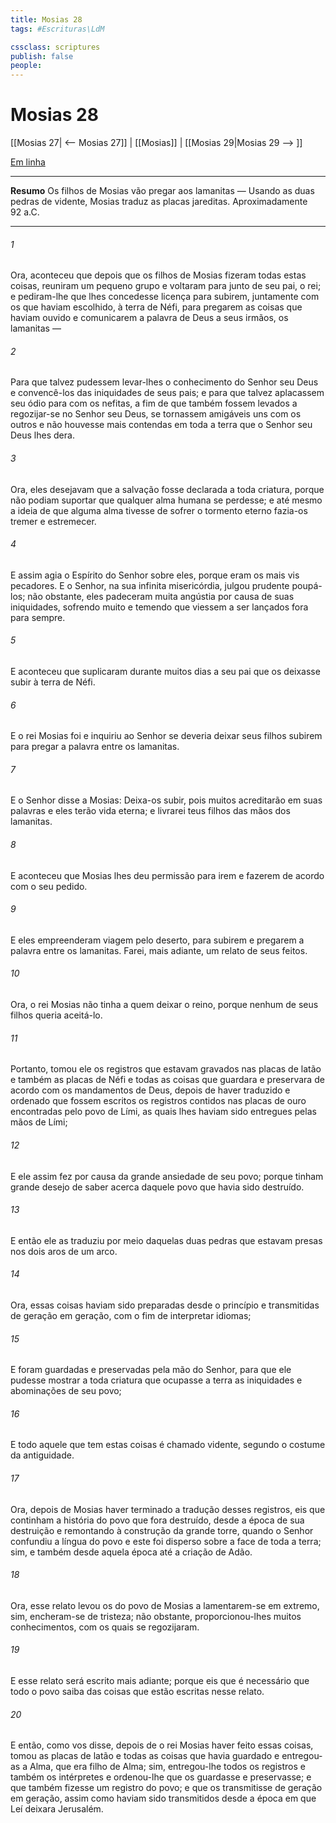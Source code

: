 ```yaml
---
title: Mosias 28
tags: #Escrituras\LdM

cssclass: scriptures
publish: false
people:
---
```


# Mosias 28
[[Mosias 27| <-- Mosias 27]] | [[Mosias]] | [[Mosias 29|Mosias 29 --> ]]

[Em linha](https://churchofjesuschrist.org/study/scriptures/bofm/mosiah/28?lang=por)

---
__Resumo__
Os filhos de Mosias vão pregar aos lamanitas — Usando as duas pedras de vidente, Mosias traduz as placas jareditas. Aproximadamente 92 a.C.

---
###### 1 
Ora, aconteceu que depois que os filhos de Mosias fizeram todas estas coisas, reuniram um pequeno grupo e voltaram para junto de seu pai, o rei; e pediram-lhe que lhes concedesse licença para subirem, juntamente com os que haviam escolhido, à terra de Néfi, para pregarem as coisas que haviam ouvido e comunicarem a palavra de Deus a seus irmãos, os lamanitas —

###### 2 
Para que talvez pudessem levar-lhes o conhecimento do Senhor seu Deus e convencê-los das iniquidades de seus pais; e para que talvez aplacassem seu ódio para com os nefitas, a fim de que também fossem levados a regozijar-se no Senhor seu Deus, se tornassem amigáveis uns com os outros e não houvesse mais contendas em toda a terra que o Senhor seu Deus lhes dera.

###### 3 
Ora, eles desejavam que a salvação fosse declarada a toda criatura, porque não podiam suportar que qualquer alma humana se perdesse; e até mesmo a ideia de que alguma alma tivesse de sofrer o tormento eterno fazia-os tremer e estremecer.

###### 4 
E assim agia o Espírito do Senhor sobre eles, porque eram os mais vis pecadores. E o Senhor, na sua infinita misericórdia, julgou prudente poupá-los; não obstante, eles padeceram muita angústia por causa de suas iniquidades, sofrendo muito e temendo que viessem a ser lançados fora para sempre.

###### 5 
E aconteceu que suplicaram durante muitos dias a seu pai que os deixasse subir à terra de Néfi.

###### 6 
E o rei Mosias foi e inquiriu ao Senhor se deveria deixar seus filhos subirem para pregar a palavra entre os lamanitas.

###### 7 
E o Senhor disse a Mosias: Deixa-os subir, pois muitos acreditarão em suas palavras e eles terão vida eterna; e livrarei teus filhos das mãos dos lamanitas.

###### 8 
E aconteceu que Mosias lhes deu permissão para irem e fazerem de acordo com o seu pedido.

###### 9 
E eles empreenderam viagem pelo deserto, para subirem e pregarem a palavra entre os lamanitas. Farei, mais adiante, um relato de seus feitos.

###### 10 
Ora, o rei Mosias não tinha a quem deixar o reino, porque nenhum de seus filhos queria aceitá-lo.

###### 11 
Portanto, tomou ele os registros que estavam gravados nas placas de latão e também as placas de Néfi e todas as coisas que guardara e preservara de acordo com os mandamentos de Deus, depois de haver traduzido e ordenado que fossem escritos os registros contidos nas placas de ouro encontradas pelo povo de Lími, as quais lhes haviam sido entregues pelas mãos de Lími;

###### 12 
E ele assim fez por causa da grande ansiedade de seu povo; porque tinham grande desejo de saber acerca daquele povo que havia sido destruído.

###### 13 
E então ele as traduziu por meio daquelas duas pedras que estavam presas nos dois aros de um arco.

###### 14 
Ora, essas coisas haviam sido preparadas desde o princípio e transmitidas de geração em geração, com o fim de interpretar idiomas;

###### 15 
E foram guardadas e preservadas pela mão do Senhor, para que ele pudesse mostrar a toda criatura que ocupasse a terra as iniquidades e abominações de seu povo;

###### 16 
E todo aquele que tem estas coisas é chamado vidente, segundo o costume da antiguidade.

###### 17 
Ora, depois de Mosias haver terminado a tradução desses registros, eis que continham a história do povo que fora destruído, desde a época de sua destruição e remontando à construção da grande torre, quando o Senhor confundiu a língua do povo e este foi disperso sobre a face de toda a terra; sim, e também desde aquela época até a criação de Adão.

###### 18 
Ora, esse relato levou os do povo de Mosias a lamentarem-se em extremo, sim, encheram-se de tristeza; não obstante, proporcionou-lhes muitos conhecimentos, com os quais se regozijaram.

###### 19 
E esse relato será escrito mais adiante; porque eis que é necessário que todo o povo saiba das coisas que estão escritas nesse relato.

###### 20 
E então, como vos disse, depois de o rei Mosias haver feito essas coisas, tomou as placas de latão e todas as coisas que havia guardado e entregou-as a Alma, que era filho de Alma; sim, entregou-lhe todos os registros e também os intérpretes e ordenou-lhe que os guardasse e preservasse; e que também fizesse um registro do povo; e que os transmitisse de geração em geração, assim como haviam sido transmitidos desde a época em que Leí deixara Jerusalém.

